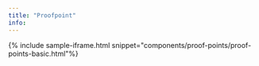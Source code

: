 ```yaml
---
title: "Proofpoint"
info:
---
```


{% include sample-iframe.html snippet="components/proof-points/proof-points-basic.html"%}